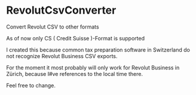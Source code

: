# RevolutCsvConverter
Convert Revolut CSV to other formats

As of now only CS ( Credit Suisse )-Format is supported

I created this because common tax preparation software in Switzerland do not recognize Revolut Business CSV exports.  

For the moment it most probably will only work for Revolut Business in Zürich, because I#ve references to the local time there.

Feel free to change.
